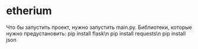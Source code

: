 # etherium
Что бы запустить проект, нужно запустить main.py.
Библиотеки, которые нужно предустановить:
pip install flask\n
pip install requests\n
pip install json
